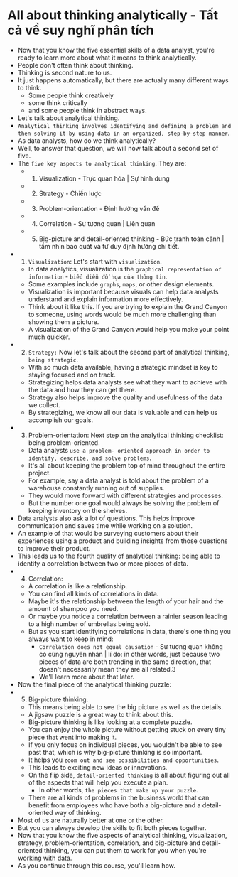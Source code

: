 # All about thinking analytically - Tất cả về suy nghĩ phân tích

- Now that you know the five essential skills of a data analyst, you're ready to learn more about what it means to think analytically.
- People don't often think about thinking.
- Thinking is second nature to us.
- It just happens automatically, but there are actually many different ways to think.
  - Some people think creatively
  - some think critically
  - and some people think in abstract ways.
- Let's talk about analytical thinking.
- `Analytical thinking involves identifying and defining a problem and then solving it by using data in an organized, step-by-step manner`.
- As data analysts, how do we think analytically?
- Well, to answer that question, we will now talk about a second set of five.
- The `five key aspects to analytical thinking`. They are:
  - 1. Visualization - Trực quan hóa | Sự hình dung
  - 2. Strategy - Chiến lược
  - 3. Problem-orientation - Định hướng vấn đề
  - 4. Correlation - Sự tương quan | Liên quan
  - 5. Big-picture and detail-oriented thinking - Bức tranh toàn cảnh | tầm nhìn bao quát và tư duy định hướng chi tiết.
- 1. `Visualization`: Let's start with `visualization`.
  - In data analytics, visualization is the `graphical representation of information` - `biểu diễn đồ họa của thông tin`.
  - Some examples include `graphs`, `maps`, or other design elements.
  - Visualization is important because visuals can help data analysts understand and explain information more effectively.
  - Think about it like this. If you are trying to explain the Grand Canyon to someone, using words would be much more challenging than showing them a picture.
  - A visualization of the Grand Canyon would help you make your point much quicker.
- 2. `Strategy:` Now let's talk about the second part of analytical thinking, `being strategic`.
  - With so much data available, having a strategic mindset is key to staying focused and on track.
  - Strategizing helps data analysts see what they want to achieve with the data and how they can get there.
  - Strategy also helps improve the quality and usefulness of the data we collect.
  - By strategizing, we know all our data is valuable and can help us accomplish our goals.
- 3. Problem-orientation: Next step on the analytical thinking checklist: being problem-oriented.
  - Data analysts `use a problem- oriented approach in order to identify, describe, and solve problems`.
  - It's all about keeping the problem top of mind throughout the entire project.
  - For example, say a data analyst is told about the problem of a warehouse constantly running out of supplies.
  - They would move forward with different strategies and processes.
  - But the number one goal would always be solving the problem of keeping inventory on the shelves.
- Data analysts also ask a lot of questions. This helps improve communication and saves time while working on a solution.
- An example of that would be surveying customers about their experiences using a product and building insights from those questions to improve their product.
- This leads us to the fourth quality of analytical thinking: being able to identify a correlation between two or more pieces of data.
- 4. Correlation:
  - A correlation is like a relationship.
  - You can find all kinds of correlations in data.
  - Maybe it's the relationship between the length of your hair and the amount of shampoo you need.
  - Or maybe you notice a correlation between a rainier season leading to a high number of umbrellas being sold.
  - But as you start identifying correlations in data, there's one thing you always want to keep in mind:
    - `Correlation does not equal causation` - Sự tương quan không có cùng nguyên nhân | lí do: in other words, just because two pieces of data are both trending in the same direction, that doesn't necessarily mean they are all related.3
    - We'll learn more about that later.
- Now the final piece of the analytical thinking puzzle:
- 5. Big-picture thinking.
  - This means being able to see the big picture as well as the details.
  - A jigsaw puzzle is a great way to think about this.
  - Big-picture thinking is like looking at a complete puzzle.
  - You can enjoy the whole picture without getting stuck on every tiny piece that went into making it.
  - If you only focus on individual pieces, you wouldn't be able to see past that, which is why big-picture thinking is so important.
  - It helps you `zoom out and see possibilities and opportunities`.
  - This leads to exciting new ideas or innovations.
  - On the flip side, `detail-oriented thinking` is all about figuring out all of the aspects that will help you execute a plan.
    - In other words, `the pieces that make up your puzzle`.
  - There are all kinds of problems in the business world that can benefit from employees who have both a big-picture and a detail-oriented way of thinking.
- Most of us are naturally better at one or the other.
- But you can always develop the skills to fit both pieces together.
- Now that you know the five aspects of analytical thinking, visualization, strategy, problem-orientation, correlation, and big-picture and detail-oriented thinking, you can put them to work for you when you're working with data.
- As you continue through this course, you'll learn how.
